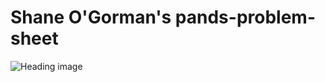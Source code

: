 # Shane O'Gorman's pands-problem-sheet

![Heading image](../images/Shane_O'Gorman's_pands-problem-sheet.png)

